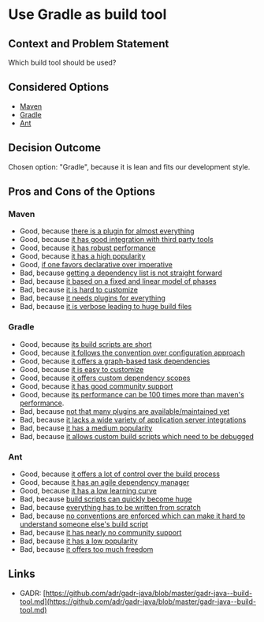 # Use Gradle as build tool

## Context and Problem Statement

Which build tool should be used?

## Considered Options

* [Maven](https://maven.apache.org/)
* [Gradle](https://gradle.org/)
* [Ant](https://ant.apache.org/)

## Decision Outcome

Chosen option: "Gradle", because it is lean and fits our development style.

## Pros and Cons of the Options

### Maven

* Good, because [there is a plugin for almost everything](https://www.slant.co/versus/2107/11592/~apache-maven_vs_gradle)
* Good, because [it has good integration with third party tools](https://fdocuments.us/reader/full/java-build-tools-part-2)
* Good, because [it has robust performance](https://fdocuments.us/reader/full/java-build-tools-part-2)
* Good, because [it has a high popularity](https://fdocuments.us/reader/full/java-build-tools-part-2)
* Good, [if one favors declarative over imperative](https://www.slant.co/versus/2107/11592/~apache-maven_vs_gradle)
* Bad, because [getting a dependency list is not straight forward](https://stackoverflow.com/q/1677473/873282)
* Bad, because [it based on a fixed and linear model of phases](https://dzone.com/articles/gradle-vs-maven)
* Bad, because [it is hard to customize](https://www.slant.co/versus/2107/11592/~apache-maven_vs_gradle)
* Bad, because [it needs plugins for everything](https://www.slant.co/versus/2107/11592/~apache-maven_vs_gradle)
* Bad, because [it is verbose leading to huge build files](https://technologyconversations.com/2014/06/18/build-tools/)

### Gradle

* Good, because [its build scripts are short](https://technologyconversations.com/2014/06/18/build-tools/)
* Good, because [it follows the convention over configuration approach](https://www.safaribooksonline.com/library/view/building-and-testing/9781449306816/ch04.html)
* Good, because [it offers a graph-based task dependencies](https://dzone.com/articles/gradle-vs-maven)
* Good, because [it is easy to customize](https://fdocuments.us/reader/full/java-build-tools-part-2)
* Good, because [it offers custom dependency scopes](https://gradle.org/maven-vs-gradle/)
* Good, because [it has good community support](https://linuxhint.com/ant-vs-maven-vs-gradle/)
* Good, because [its performance can be 100 times more than maven's performance](https://gradle.org/gradle-vs-maven-performance/).
* Bad, because [not that many plugins are available/maintained yet](https://phauer.com/2018/moving-back-from-gradle-to-maven/)
* Bad, because [it lacks a wide variety of application server integrations](https://fdocuments.us/reader/full/java-build-tools-part-2)
* Bad, because [it has a medium popularity](https://fdocuments.us/reader/full/java-build-tools-part-2)
* Bad, because [it allows custom build scripts which need to be debugged](https://www.softwareyoga.com/10-reasons-why-we-chose-maven-over-gradle/)

### Ant

* Good, because [it offers a lot of control over the build process](https://technologyconversations.com/2014/06/18/build-tools/)
* Good, because [it has an agile dependency manager](https://blog.alejandrocelaya.com/2014/02/22/dependency-management-in-java-projects-with-ant-and-ivy/)
* Good, because [it has a low learning curve](https://technologyconversations.com/2014/06/18/build-tools/)
* Bad, because [build scripts can quickly become huge](https://technologyconversations.com/2014/06/18/build-tools/)
* Bad, because [everything has to be written from scratch](http://www.baeldung.com/ant-maven-gradle)
* Bad, because [no conventions are enforced which can make it hard to understand someone else's build script](http://www.baeldung.com/ant-maven-gradle)
* Bad, because [it has nearly no community support](https://fdocuments.us/reader/full/java-build-tools-part-2)
* Bad, because [it has a low popularity](https://fdocuments.us/reader/full/java-build-tools-part-2)
* Bad, because [it offers too much freedom](https://www.slant.co/versus/2106/2107/~apache-ant_vs_apache-maven)

## Links

* GADR: [https://github.com/adr/gadr-java/blob/master/gadr-java--build-tool.md](https://github.com/adr/gadr-java/blob/master/gadr-java--build-tool.md)

